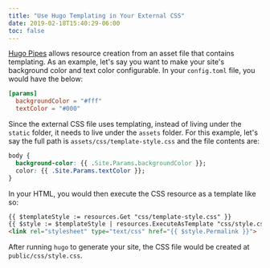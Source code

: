 ```yaml
---
title: "Use Hugo Templating in Your External CSS"
date: 2019-02-18T15:40:29-06:00
toc: false
---
```


[Hugo Pipes](https://gohugo.io/hugo-pipes/resource-from-template/) allows resource creation from an asset file that contains templating. As an example, let's say you want to make your site's background color and text color configurable. In your `config.toml` file, you would have the below: 

<!--more-->

```toml
[params]
  backgroundColor = "#fff"
  textColor = "#000"
```

Since the external CSS file uses templating, instead of living under the `static` folder, it needs to live under the `assets` folder. For this example, let's say the full path is `assets/css/template-style.css` and the file contents are: 

```css
body {
  background-color: {{ .Site.Params.backgroundColor }};
  color: {{ .Site.Params.textColor }};
}
```

In your HTML, you would then execute the CSS resource as a template like so: 

```html
{{ $templateStyle := resources.Get "css/template-style.css" }}
{{ $style := $templateStyle | resources.ExecuteAsTemplate "css/style.css" . }}
<link rel="stylesheet" type="text/css" href="{{ $style.Permalink }}">
```

After running `hugo` to generate your site, the CSS file would be created at `public/css/style.css`. 
